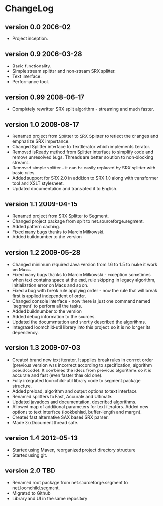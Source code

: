 # ChangeLog

## version 0.0 2006-02

* Project inception.	
  
## version 0.9 2006-03-28

* Basic functionality.
* Simple stream splitter and non-stream SRX splitter.
* Text interface.
* Performance tool.

## version 0.99 2008-06-17

* Completely rewritten SRX split algorithm - streaming and much faster.	
  
## version 1.0 2008-08-17
		
* Renamed project from Splitter to SRX Splitter to reflect the changes and emphasize SRX importance.
* Changed Splitter interface to TextIterator which implements Iterator. 
* Removed isReady method from Splitter interface to simplify code and remove
	unresolved bugs. Threads are better solution to non-blocking streams.
* Removed simple splitter - it can be easily replaced by SRX splitter with basic rules.
* Added support for SRX 2.0 in addition to SRX 1.0 along with transformer tool and XSLT stylesheet.
* Updated documentation and translated it to English.

## version 1.1 2009-04-15

* Renamed project from SRX Splitter to Segment.
* Changed project package from split to net.sourceforge.segment. 
* Added pattern caching.
* Fixed many bugs thanks to Marcin Miłkowski.
* Added buildnumber to the version.
	
## version 1.2 2009-05-28

* Changed minimum required Java version from 1.6 to 1.5 to make it work on Macs.
* Fixed many bugs thanks to Marcin Miłkowski - exception sometimes when text contains space at the end, rule skipping in legacy algorithm, initialization error on Macs and so on.
* Fixed a bug with break rule applying order - now the rule that will break first is applied independent of order.
* Changed console interface - now there is just one command named 'segment' to perform all the tasks.
* Added buildnumber to the version.
* Added debug information to the sources.
* Updated the documentation and shortly described the algorithms.
* Integrated loomchild-util library into this project, so it is no longer its dependency.

## version 1.3 2009-07-03

* Created brand new text iterator. It applies break rules in correct order (previous version was incorrect according to specification, algorithm pseudocode). It combines the ideas from previous algorithms so it is accurate and fast (even faster than old one).
* Fully integrated loomchild-util library code to segment package structure.
* Added preload, algorithm and output options to text interface.
* Renamed splitters to Fast, Accurate and Ultimate.
* Updated javadocs and documentation, described algorithms.
* Allowed map of additional parameters for text iterators. Added new options to text interface (lookbehind, buffer-length and margin).
* Created fast alternative SAX based SRX parser.
* Made SrxDocument thread safe.

## version 1.4 2012-05-13

* Started using Maven, reorganized project directory structure.
* Started using git.

## version 2.0 TBD

* Renamed root package from net.sourceforge.segment to net.loomchild.segment.
* Migrated to Github
* Library and UI in the same repository
